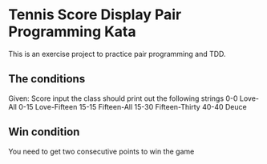 # Tennis Score Display Pair Programming Kata
This is an exercise project to practice pair programming and TDD.
## The conditions
Given: Score input the class should print out the following strings
0-0     Love-All
0-15    Love-Fifteen
15-15   Fifteen-All
15-30   Fifteen-Thirty
40-40   Deuce

## Win condition
You need to get two consecutive points to win the game
